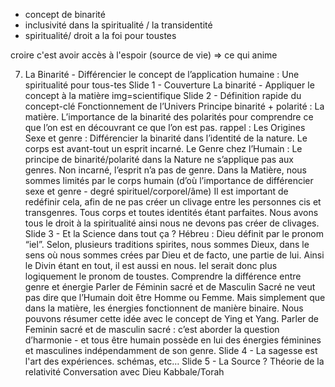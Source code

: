 - concept de binarité
- inclusivité dans la spiritualité / la transidentité
- spiritualité/ droit a la foi pour toustes

croire c'est avoir accès à l'espoir (source de vie) => ce qui anime

7. La Binarité - Différencier le concept de l’application humaine : Une spiritualité pour tous-tes
Slide 1 - Couverture
La binarité - Appliquer le concept à la matière
img=scientifique
Slide 2 - Définition rapide du concept-clé 
Fonctionnement de l’Univers
Principe binarité + polarité : La matière.
L’importance de la binarité des polarités pour comprendre ce que l’on est en découvrant ce que l’on est pas.
rappel : Les Origines
Sexe et genre : Différencier la binarité dans l’identité de la nature.
Le corps est avant-tout un esprit incarné.
Le Genre chez l’Humain : Le principe de binarité/polarité dans la Nature ne s’applique pas aux genres.
Non incarné, l’esprit n’a pas de genre. 
Dans la Matière, nous sommes limités par le corps humain (d’où l’importance de différencier sexe et genre - degré spirituel/corporel/âme)
Il est important de redéfinir cela, afin de ne pas créer un clivage entre les personnes cis et transgenres. Tous corps et toutes identités étant parfaites.
Nous avons tous le droit à la spiritualité ainsi nous ne devons pas créer de clivages.
Slide 3 - Et la Science dans tout ça ?
Hébreu : Dieu définit par le pronom “iel”. Selon, plusieurs traditions spirites, nous sommes Dieux, dans le sens où nous sommes crées par Dieu et de facto, une partie de lui. Ainsi le Divin étant en tout, il est aussi en nous.
Iel serait donc plus logiquement le pronom de toustes.
Comprendre la différence entre genre et énergie
Parler de Féminin sacré et de Masculin Sacré ne veut pas dire que l’Humain doit être Homme ou Femme. Mais simplement que dans la matière, les énergies fonctionnent de manière binaire.
Nous pouvons résumer cette idée avec le concept de Ying et Yang.
Parler de Feminin sacré et de masculin sacré : c’est aborder la question d’harmonie - et tous être humain possède en lui des énergies féminines et masculines indépendamment de son genre.
Slide 4 -  La sagesse est l'art des expériences.
schémas, etc…
Slide 5 - La Source ?
Théorie de la relativité
Conversation avec Dieu
Kabbale/Torah
